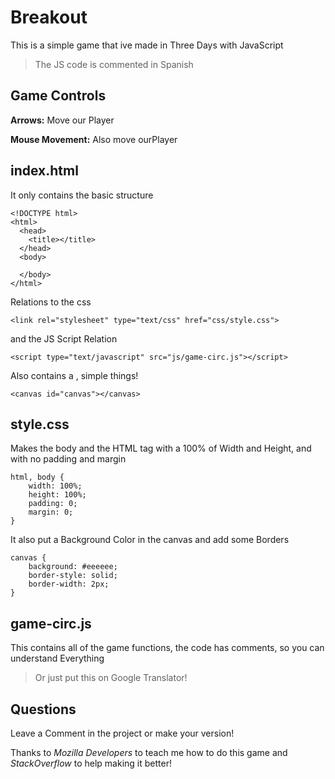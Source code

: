 # Breakout
This is a simple game that ive made in Three Days with JavaScript
> The JS code is commented in Spanish

## Game Controls
**Arrows:** Move our Player

**Mouse Movement:** Also move ourPlayer

## index.html
It only contains the basic structure
```
<!DOCTYPE html>
<html>
  <head>
    <title></title>
  </head>
  <body>
  
  </body>
</html>
```
Relations to the css 
```
<link rel="stylesheet" type="text/css" href="css/style.css">
```
and the JS Script Relation
```
<script type="text/javascript" src="js/game-circ.js"></script>
```
Also contains a <canvas>, simple things!
```
<canvas id="canvas"></canvas>
```

## style.css
Makes the body and the HTML tag with a 100% of Width and Height, and with no padding and margin
```
html, body {
    width: 100%;
    height: 100%;
    padding: 0;
    margin: 0;
}
```
It also put a Background Color in the canvas and add some Borders
```
canvas { 
    background: #eeeeee;
    border-style: solid;
    border-width: 2px;
}
```

## game-circ.js

This contains all of the game functions, the code has comments, so you can understand Everything 
> Or just put this on Google Translator!

## Questions

Leave a Comment in the project or make your version!

Thanks to *Mozilla Developers* to teach me how to do this game and *StackOverflow* to help making it better!
